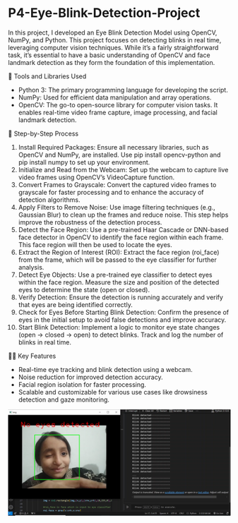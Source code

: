 # P4-Eye-Blink-Detection-Project

In this project, I developed an Eye Blink Detection Model using OpenCV, NumPy, and Python. This project focuses on detecting blinks in real time, leveraging computer vision techniques. While it’s a fairly straightforward task, it’s essential to have a basic understanding of OpenCV and face landmark detection as they form the foundation of this implementation.

🔧 Tools and Libraries Used
- Python 3: The primary programming language for developing the script.
- NumPy: Used for efficient data manipulation and array operations.
- OpenCV: The go-to open-source library for computer vision tasks. It enables real-time video frame capture, image processing, and facial landmark detection.

🧩 Step-by-Step Process
1. Install Required Packages:
Ensure all necessary libraries, such as OpenCV and NumPy, are installed. Use pip install opencv-python and pip install numpy to set up your environment.
2. Initialize and Read from the Webcam:
Set up the webcam to capture live video frames using OpenCV’s VideoCapture function.
3. Convert Frames to Grayscale:
Convert the captured video frames to grayscale for faster processing and to enhance the accuracy of detection algorithms.
4. Apply Filters to Remove Noise:
Use image filtering techniques (e.g., Gaussian Blur) to clean up the frames and reduce noise. This step helps improve the robustness of the detection process.
5. Detect the Face Region:
Use a pre-trained Haar Cascade or DNN-based face detector in OpenCV to identify the face region within each frame. This face region will then be used to locate the eyes.
6. Extract the Region of Interest (ROI):
Extract the face region (roi_face) from the frame, which will be passed to the eye classifier for further analysis.
7. Detect Eye Objects:
Use a pre-trained eye classifier to detect eyes within the face region. Measure the size and position of the detected eyes to determine the state (open or closed).
8. Verify Detection:
Ensure the detection is running accurately and verify that eyes are being identified correctly.
9. Check for Eyes Before Starting Blink Detection:
Confirm the presence of eyes in the initial setup to avoid false detections and improve accuracy.
10. Start Blink Detection:
Implement a logic to monitor eye state changes (open → closed → open) to detect blinks. Track and log the number of blinks in real time.

👨‍💻 Key Features
- Real-time eye tracking and blink detection using a webcam.
- Noise reduction for improved detection accuracy.
- Facial region isolation for faster processing.
- Scalable and customizable for various use cases like drowsiness detection and gaze monitoring.

<img src="https://github.com/iamramzan/P2-Eye-Blink-Detection-Project/blob/main/Eye_Blink_Detection.png">
